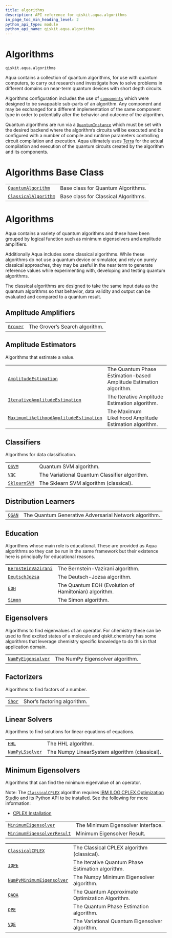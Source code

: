 ```yaml
---
title: algorithms
description: API reference for qiskit.aqua.algorithms
in_page_toc_min_heading_level: 2
python_api_type: module
python_api_name: qiskit.aqua.algorithms
---
```


<span id="module-qiskit.aqua.algorithms" />

<span id="qiskit-aqua-algorithms" />

# Algorithms

<span id="module-qiskit.aqua.algorithms" />

`qiskit.aqua.algorithms`

Aqua contains a collection of quantum algorithms, for use with quantum computers, to carry out research and investigate how to solve problems in different domains on near-term quantum devices with short depth circuits.

Algorithms configuration includes the use of [`components`](qiskit.aqua.components#module-qiskit.aqua.components "qiskit.aqua.components") which were designed to be swappable sub-parts of an algorithm. Any component and may be exchanged for a different implementation of the same component type in order to potentially alter the behavior and outcome of the algorithm.

Quantum algorithms are run via a [`QuantumInstance`](qiskit.aqua.QuantumInstance "qiskit.aqua.QuantumInstance") which must be set with the desired backend where the algorithm’s circuits will be executed and be configured with a number of compile and runtime parameters controlling circuit compilation and execution. Aqua ultimately uses [Terra](https://www.qiskit.org/terra) for the actual compilation and execution of the quantum circuits created by the algorithm and its components.

# Algorithms Base Class

|                                                                                                               |                                      |
| ------------------------------------------------------------------------------------------------------------- | ------------------------------------ |
| [`QuantumAlgorithm`](qiskit.aqua.algorithms.QuantumAlgorithm "qiskit.aqua.algorithms.QuantumAlgorithm")       | Base class for Quantum Algorithms.   |
| [`ClassicalAlgorithm`](qiskit.aqua.algorithms.ClassicalAlgorithm "qiskit.aqua.algorithms.ClassicalAlgorithm") | Base class for Classical Algorithms. |

# Algorithms

Aqua contains a variety of quantum algorithms and these have been grouped by logical function such as minimum eigensolvers and amplitude amplifiers.

Additionally Aqua includes some classical algorithms. While these algorithms do not use a quantum device or simulator, and rely on purely classical approaches, they may be useful in the near term to generate reference values while experimenting with, developing and testing quantum algorithms.

The classical algorithms are designed to take the same input data as the quantum algorithms so that behavior, data validity and output can be evaluated and compared to a quantum result.

## Amplitude Amplifiers

|                                                                           |                                |
| ------------------------------------------------------------------------- | ------------------------------ |
| [`Grover`](qiskit.aqua.algorithms.Grover "qiskit.aqua.algorithms.Grover") | The Grover’s Search algorithm. |

## Amplitude Estimators

Algorithms that estimate a value.

|                                                                                                                                                                     |                                                                    |
| ------------------------------------------------------------------------------------------------------------------------------------------------------------------- | ------------------------------------------------------------------ |
| [`AmplitudeEstimation`](qiskit.aqua.algorithms.AmplitudeEstimation "qiskit.aqua.algorithms.AmplitudeEstimation")                                                    | The Quantum Phase Estimation-based Amplitude Estimation algorithm. |
| [`IterativeAmplitudeEstimation`](qiskit.aqua.algorithms.IterativeAmplitudeEstimation "qiskit.aqua.algorithms.IterativeAmplitudeEstimation")                         | The Iterative Amplitude Estimation algorithm.                      |
| [`MaximumLikelihoodAmplitudeEstimation`](qiskit.aqua.algorithms.MaximumLikelihoodAmplitudeEstimation "qiskit.aqua.algorithms.MaximumLikelihoodAmplitudeEstimation") | The Maximum Likelihood Amplitude Estimation algorithm.             |

## Classifiers

Algorithms for data classification.

|                                                                                       |                                               |
| ------------------------------------------------------------------------------------- | --------------------------------------------- |
| [`QSVM`](qiskit.aqua.algorithms.QSVM "qiskit.aqua.algorithms.QSVM")                   | Quantum SVM algorithm.                        |
| [`VQC`](qiskit.aqua.algorithms.VQC "qiskit.aqua.algorithms.VQC")                      | The Variational Quantum Classifier algorithm. |
| [`SklearnSVM`](qiskit.aqua.algorithms.SklearnSVM "qiskit.aqua.algorithms.SklearnSVM") | The Sklearn SVM algorithm (classical).        |

## Distribution Learners

|                                                                     |                                                       |
| ------------------------------------------------------------------- | ----------------------------------------------------- |
| [`QGAN`](qiskit.aqua.algorithms.QGAN "qiskit.aqua.algorithms.QGAN") | The Quantum Generative Adversarial Network algorithm. |

## Education

Algorithms whose main role is educational. These are provided as Aqua algorithms so they can be run in the same framework but their existence here is principally for educational reasons.

|                                                                                                            |                                                       |
| ---------------------------------------------------------------------------------------------------------- | ----------------------------------------------------- |
| [`BernsteinVazirani`](qiskit.aqua.algorithms.BernsteinVazirani "qiskit.aqua.algorithms.BernsteinVazirani") | The Bernstein-Vazirani algorithm.                     |
| [`DeutschJozsa`](qiskit.aqua.algorithms.DeutschJozsa "qiskit.aqua.algorithms.DeutschJozsa")                | The Deutsch-Jozsa algorithm.                          |
| [`EOH`](qiskit.aqua.algorithms.EOH "qiskit.aqua.algorithms.EOH")                                           | The Quantum EOH (Evolution of Hamiltonian) algorithm. |
| [`Simon`](qiskit.aqua.algorithms.Simon "qiskit.aqua.algorithms.Simon")                                     | The Simon algorithm.                                  |

## Eigensolvers

Algorithms to find eigenvalues of an operator. For chemistry these can be used to find excited states of a molecule and qiskit.chemistry has some algorithms that leverage chemistry specific knowledge to do this in that application domain.

|                                                                                                         |                                  |
| ------------------------------------------------------------------------------------------------------- | -------------------------------- |
| [`NumPyEigensolver`](qiskit.aqua.algorithms.NumPyEigensolver "qiskit.aqua.algorithms.NumPyEigensolver") | The NumPy Eigensolver algorithm. |

## Factorizers

Algorithms to find factors of a number.

|                                                                     |                             |
| ------------------------------------------------------------------- | --------------------------- |
| [`Shor`](qiskit.aqua.algorithms.Shor "qiskit.aqua.algorithms.Shor") | Shor’s factoring algorithm. |

## Linear Solvers

Algorithms to find solutions for linear equations of equations.

|                                                                                                |                                               |
| ---------------------------------------------------------------------------------------------- | --------------------------------------------- |
| [`HHL`](qiskit.aqua.algorithms.HHL "qiskit.aqua.algorithms.HHL")                               | The HHL algorithm.                            |
| [`NumPyLSsolver`](qiskit.aqua.algorithms.NumPyLSsolver "qiskit.aqua.algorithms.NumPyLSsolver") | The Numpy LinearSystem algorithm (classical). |

## Minimum Eigensolvers

Algorithms that can find the minimum eigenvalue of an operator.

Note: The [`ClassicalCPLEX`](qiskit.aqua.algorithms.ClassicalCPLEX "qiskit.aqua.algorithms.ClassicalCPLEX") algorithm requires [IBM ILOG CPLEX Optimization Studio](https://www.ibm.com/support/knowledgecenter/SSSA5P_12.10.0/COS_KC_home.html) and its Python API to be installed. See the following for more information:

*   [CPLEX Installation](qiskit.aqua.algorithms.minimum_eigen_solvers.cplex)

|                                                                                                                                 |                                    |
| ------------------------------------------------------------------------------------------------------------------------------- | ---------------------------------- |
| [`MinimumEigensolver`](qiskit.aqua.algorithms.MinimumEigensolver "qiskit.aqua.algorithms.MinimumEigensolver")                   | The Minimum Eigensolver Interface. |
| [`MinimumEigensolverResult`](qiskit.aqua.algorithms.MinimumEigensolverResult "qiskit.aqua.algorithms.MinimumEigensolverResult") | Minimum Eigensolver Result.        |

|                                                                                                                              |                                                   |
| ---------------------------------------------------------------------------------------------------------------------------- | ------------------------------------------------- |
| [`ClassicalCPLEX`](qiskit.aqua.algorithms.ClassicalCPLEX "qiskit.aqua.algorithms.ClassicalCPLEX")                            | The Classical CPLEX algorithm (classical).        |
| [`IQPE`](qiskit.aqua.algorithms.IQPE "qiskit.aqua.algorithms.IQPE")                                                          | The Iterative Quantum Phase Estimation algorithm. |
| [`NumPyMinimumEigensolver`](qiskit.aqua.algorithms.NumPyMinimumEigensolver "qiskit.aqua.algorithms.NumPyMinimumEigensolver") | The Numpy Minimum Eigensolver algorithm.          |
| [`QAOA`](qiskit.aqua.algorithms.QAOA "qiskit.aqua.algorithms.QAOA")                                                          | The Quantum Approximate Optimization Algorithm.   |
| [`QPE`](qiskit.aqua.algorithms.QPE "qiskit.aqua.algorithms.QPE")                                                             | The Quantum Phase Estimation algorithm.           |
| [`VQE`](qiskit.aqua.algorithms.VQE "qiskit.aqua.algorithms.VQE")                                                             | The Variational Quantum Eigensolver algorithm.    |

